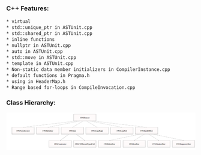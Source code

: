 ### C++ Features:
```
* virtual
* std::unique_ptr in ASTUnit.cpp
* std::shared_ptr in ASTUnit.cpp
* inline functions
* nullptr in ASTUnit.cpp
* auto in ASTUnit.cpp
* std::move in ASTUnit.cpp
* template in ASTUnit.cpp
* Non-static data member initializers in CompilerInstance.cpp
* default functions in Pragma.h
* using in HeaderMap.h
* Range based for-loops in CompileInvocation.cpp
```

### Class Hierarchy:
![image here](assgn2.PNG)
